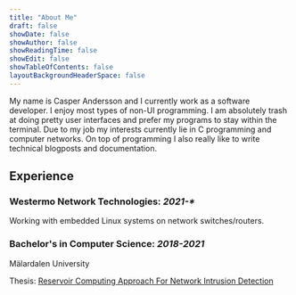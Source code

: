 ```yaml
---
title: "About Me"
draft: false
showDate: false
showAuthor: false
showReadingTime: false
showEdit: false
showTableOfContents: false
layoutBackgroundHeaderSpace: false
---
```


My name is Casper Andersson and I currently work as a software developer. I
enjoy most types of non-UI programming. I am absolutely trash at doing pretty
user interfaces and prefer my programs to stay within the terminal. Due to my
job my interests currently lie in C programming and computer networks. On top
of programming I also really like to write technical blogposts and
documentation.


## Experience

### Westermo Network Technologies: *2021-\**

Working with embedded Linux systems on network switches/routers.

### Bachelor's in Computer Science: *2018-2021*

Mälardalen University

Thesis: [Reservoir Computing Approach For Network Intrusion Detection](https://mdu.diva-portal.org/smash/get/diva2:1569712/FULLTEXT01.pdf)



